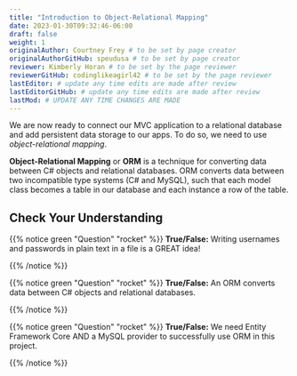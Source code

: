 ```yaml
---
title: "Introduction to Object-Relational Mapping"
date: 2023-01-30T09:32:46-06:00
draft: false
weight: 1
originalAuthor: Courtney Frey # to be set by page creator
originalAuthorGitHub: speudusa # to be set by page creator
reviewer: Kimberly Horan # to be set by the page reviewer
reviewerGitHub: codinglikeagirl42 # to be set by the page reviewer
lastEditor: # update any time edits are made after review
lastEditorGitHub: # update any time edits are made after review
lastMod: # UPDATE ANY TIME CHANGES ARE MADE
---
```


We are now ready to connect our MVC application to a relational database and add persistent data storage to our apps. To do so, we need to use _object-relational mapping_.

**Object-Relational Mapping** or **ORM** is a technique for converting data between C# objects and relational databases. ORM converts data between two incompatible type systems (C# and MySQL), such that each model class becomes a table in our database and each instance a row of the table.

## Check Your Understanding

{{% notice green "Question" "rocket" %}}
   **True/False:** Writing usernames and passwords in plain text in a file is a GREAT idea!

   <!-- ans: False -->
{{% /notice %}}


{{% notice green "Question" "rocket" %}}
   **True/False:** An ORM converts data between C# objects and relational databases.

   <!-- ans: True -->
{{% /notice %}}


{{% notice green "Question" "rocket" %}}
   **True/False:** We need Entity Framework Core AND a MySQL provider to successfully use ORM in this project.

   <!-- ans: True -->
{{% /notice %}}